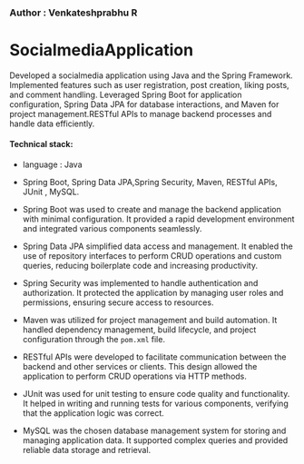### Author : Venkateshprabhu R

# SocialmediaApplication
Developed a socialmedia application using Java and the Spring Framework. Implemented features such as user registration, post creation, liking posts, and comment handling. Leveraged Spring Boot for application configuration, Spring Data JPA for database interactions, and Maven for project management.RESTful APIs to manage backend processes and handle data efficiently.

#### Technical stack:

- language : Java
  
-  Spring Boot, Spring Data JPA,Spring Security, Maven, RESTful APIs, JUnit , MySQL.

- Spring Boot was used to create and manage the backend application with minimal configuration. It provided a rapid development environment and integrated various components seamlessly.
 
- Spring Data JPA simplified data access and management. It enabled the use of repository interfaces to perform CRUD operations and custom queries, reducing boilerplate code and increasing productivity.

 - Spring Security was implemented to handle authentication and authorization. It protected the application by managing user roles and permissions, ensuring secure access to resources.
   
- Maven was utilized for project management and build automation. It handled dependency management, build lifecycle, and project configuration through the `pom.xml` file.
  
- RESTful APIs were developed to facilitate communication between the backend and other services or clients. This design allowed the application to perform CRUD operations via HTTP methods.
  
- JUnit was used for unit testing to ensure code quality and functionality. It helped in writing and running tests for various components, verifying that the application logic was correct.
  
- MySQL was the chosen database management system for storing and managing application data. It supported complex queries and provided reliable data storage and retrieval.
 


